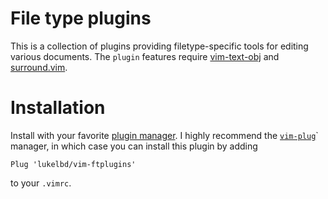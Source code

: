 # File type plugins
This is a collection of plugins providing filetype-specific tools
for editing various documents. The `plugin` features require
[vim-text-obj]() and [surround.vim]().



  # Installation
  Install with your favorite [plugin manager](https://vi.stackexchange.com/questions/388/what-is-the-difference-between-the-vim-plugin-managers).
  I highly recommend the [`vim-plug`](https://github.com/junegunn/vim-plug)` manager,
  in which case you can install this plugin by adding
  ```
  Plug 'lukelbd/vim-ftplugins'
  ```
  to your `.vimrc`.
  
